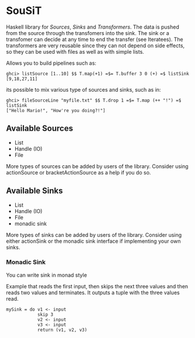 SouSiT
======

Haskell library for *Sources*, *Sinks* and *Transformers*.
The data is pushed from the source through the transfomers into the sink. The sink or a transfomer can decide at any time to end the transfer (see Iteratees).
The transformers are very reusable since they can not depend on side effects, so they can be used with files as well as with simple lists.

Allows you to build pipelines such as:

    ghci> listSource [1..10] $$ T.map(+1) =$= T.buffer 3 0 (+) =$ listSink
    [9,18,27,11]

its possible to mix various type of sources and sinks, such as in:

    ghci> fileSourceLine "myfile.txt" $$ T.drop 1 =$= T.map (++ "!") =$ listSink
    ["Hello Mario!", "How're you doing?!"]

Available Sources
-----------------
* List
* Handle (IO)
* File

More types of sources can be added by users of the library. Consider using actionSource or bracketActionSource as a help if you do so.



Available Sinks
---------------
* List
* Handle (IO)
* File
* monadic sink

More types of sinks can be added by users of the library. Consider using either actionSink or the monadic sink interface if implementing your own sinks.

### Monadic Sink
You can write sink in monad style

Example that reads the first input, then skips the next three values and then reads two values and terminates. It outputs a tuple with the three values read.

    mySink = do v1 <- input
                skip 3
                v2 <- input
                v3 <- input
                return (v1, v2, v3)
